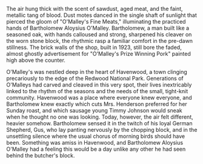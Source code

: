The air hung thick with the scent of sawdust, aged meat, and the faint, metallic tang of blood. Dust motes danced in the single shaft of sunlight that pierced the gloom of "O'Malley's Fine Meats," illuminating the practiced hands of Bartholomew Aloysius O'Malley. Bartholomew, a man built like a seasoned oak, with hands calloused and strong, sharpened his cleaver on the worn stone block, the rhythmic rasp a familiar comfort in the pre-dawn stillness. The brick walls of the shop, built in 1923, still bore the faded, almost ghostly advertisement for "O'Malley's Prize Winning Pork" painted high above the counter. 

O'Malley's was nestled deep in the heart of Havenwood, a town clinging precariously to the edge of the Redwood National Park. Generations of O'Malleys had carved and cleaved in this very spot, their lives inextricably linked to the rhythm of the seasons and the needs of the small, tight-knit community. Havenwood was a place where everyone knew everyone, and Bartholomew knew exactly which cuts Mrs. Henderson preferred for her Sunday roast, and which sausage young Timmy Johnson would sneak when he thought no one was looking. Today, however, the air felt different, heavier somehow. Bartholomew sensed it in the twitch of his loyal German Shepherd, Gus, who lay panting nervously by the chopping block, and in the unsettling silence where the usual chorus of morning birds should have been. Something was amiss in Havenwood, and Bartholomew Aloysius O'Malley had a feeling this would be a day unlike any other he had seen behind the butcher's block.

